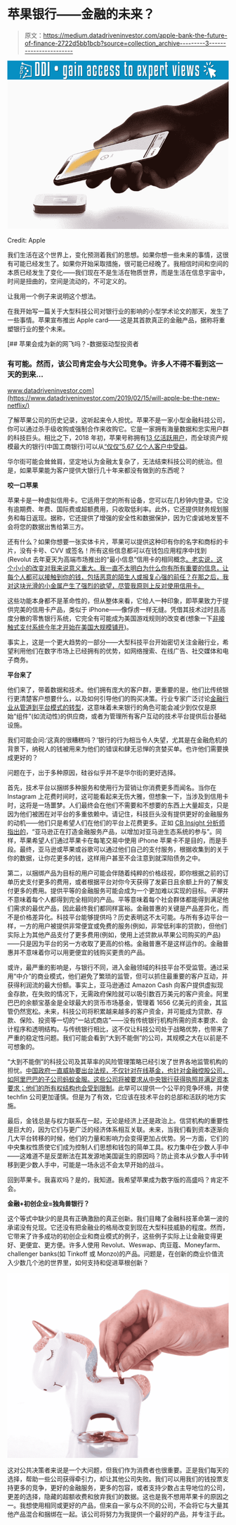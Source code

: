 # 苹果银行——金融的未来？

> 原文：<https://medium.datadriveninvestor.com/apple-bank-the-future-of-finance-2722d5bb1bcb?source=collection_archive---------3----------------------->

[![](img/5e0f2c6db8a615cbcea517d2b13f2805.png)](http://www.track.datadriveninvestor.com/1B9E)![](img/8bf099dd9b65d614092178c253f9d951.png)

Credit: Apple

我们生活在这个世界上，变化预测着我们的思想。如果你想一些未来的事情，这很有可能已经发生了。如果你开始采取措施，很可能已经晚了。我相信时间和空间的本质已经发生了变化——我们现在不是生活在物质世界，而是生活在信息宇宙中，时间是扭曲的，空间是流动的，不可定义的。

让我用一个例子来说明这个想法。

在我开始写一篇关于大型科技公司对银行业的影响的小型学术论文的那天，发生了一些事情。苹果宣布推出 Apple card——这是其首款真正的金融产品，据称将重塑银行业的整个未来。

[](https://www.datadriveninvestor.com/2019/02/15/will-apple-be-the-new-netflix/) [## 苹果会成为新的网飞吗？-数据驱动型投资者

### 有可能。然而，该公司肯定会与大公司竞争。许多人不得不看到这一天的到来…

www.datadriveninvestor.com](https://www.datadriveninvestor.com/2019/02/15/will-apple-be-the-new-netflix/) 

了解苹果公司的历史记录，这听起来令人担忧。苹果不是一家小型金融科技公司，你可以通过杀手级收购或强制合作来收购它。它是一家拥有海量数据和忠实用户群的科技巨头。相比之下，2018 年初，苹果号称拥有[13 亿活跃用户](https://www.macrumors.com/2018/02/01/apple-now-has-1-3-billion-active-devices-worldwide/)，而全球资产规模最大的银行(中国工商银行)可以从[“仅仅”5.67 亿个人客户中受益](http://www.icbc-ltd.com/ICBCLtd/Investor%20Relations/Investment%20Highlights/Our%20Advantages)。

华尔街可能会耸耸肩，坚定地认为金融太复杂了，无法结束科技公司的统治。但是，如果苹果能为客户提供大银行几十年来都没有做到的东西呢？

**咬一口苹果**

苹果卡是一种虚拟信用卡。它适用于您的所有设备，您可以在几秒钟内登录。它没有逾期费、年费、国际费或超额费用，只收取低利率。此外，它还提供财务规划服务和每日返现。据称，它还提供了增强的安全性和数据保护，因为它虔诚地发誓不会将您的数据出售给第三方。

还有什么？如果你想要一张实体卡片，苹果可以提供这种印有你的名字和商标的卡片，没有卡号、CVV 或签名！所有这些信息都可以在钱包应用程序中找到(Revolut 去年夏天为高端市场推出的“最小信息”信用卡的相同概念[。老实说，这个小小的改变对我来说意义重大。我一直不太明白为什么你有所有重要的信息，让每个人都可以接触到你的钱，包括恶意的陌生人或报复心强的前任？在那之后，我对这块光滑的小金属产生了强烈的欲望，尽管我原则上反对使用信用卡。](https://www.telegraph.co.uk/money/consumer-affairs/revolut-launches-premium-metal-card-lure-wealthier-users/)

这些功能本身都不是革命性的，但从整体来看，它给人一种印象，即苹果致力于提供完美的信用卡产品，类似于 iPhone——像俘虏一样无缝。凭借其技术过时且高度分散的零售银行系统，它完全有可能成为美国游戏规则的改变者(想象一下[非接触式支付系统今年才开始在美国大规模铺开](https://www.ft.com/content/445a308c-02f3-11e9-9d01-cd4d49afbbe3))。

事实上，这是一个更大趋势的一部分——大型科技平台开始密切关注金融行业，希望利用他们在数字市场上已经拥有的优势，如网络搜索、在线广告、社交媒体和电子商务。

**平台来了**

他们来了，带着数据和技术。他们拥有庞大的客户群，更重要的是，他们比传统银行更清楚客户想要什么，以及如何引导他们的购买决策。行业专家广泛讨论[金融行业从管道到平台模式的转型](http://www3.weforum.org/docs/Beyond_Fintech_-_A_Pragmatic_Assessment_of_Disruptive_Potential_in_Financial_Services.pdf)，这意味着未来银行的角色可能会减少到仅仅是原始“组件”(如流动性)的供应商，或者为管理所有客户互动的技术平台提供后台基础设施。

我们可能会问:‘这真的很糟糕吗？’银行的行为相当令人失望，尤其是在金融危机的背景下，纳税人的钱被用来为他们的错误和肆无忌惮的贪婪买单。也许他们需要换成更好的？

问题在于，出于多种原因，硅谷似乎并不是华尔街的更好选择。

首先，技术平台以捆绑多种服务和使用行为营销让你消费更多而闻名。当你在 Instagram 上花费时间时，这可能看起来无伤大雅，但想象一下，当涉及到信用卡时，这将是一场噩梦。人们最终会在他们不需要和不想要的东西上大量超支，只是因为他们被困在对平台的多重依赖中。请记住，科技巨头没有提供更好的金融服务的动机——他们只是希望人们在他们的平台上花费更多。正如 [CB Insight 分析师指出的](http://fintechnews.ch/fintech/bank-of-amazon-is-disrupting-the-financial-landscape/21954)，“亚马逊正在打造金融服务产品，以增加对亚马逊生态系统的参与”。同样，苹果希望人们通过苹果卡在每笔交易中使用 iPhone 苹果卡不是目的，而是手段。最终，亚马逊或苹果或谷歌可以通过他们自己的支付服务，根据收集到的关于你的数据，让你花更多的钱，这样用户甚至不会注意到就深陷债务之中。

第二，以捆绑产品为目标的用户可能会伴随着纯粹的价格歧视，即你根据之前的订单历史支付更多的费用，或者根据平台对你今天获得了发薪日且余额上升的了解支付更多的费用。提供平等的金融服务可能会成为一个更加难以实现的目标。*平等*并不意味着每个人都得到完全相同的产品。平等意味着每个社会群体都能得到满足他们需求的最优产品，因此最终我们都同样富裕。金融普惠的关键是产品差异化，而不是价格差异化。科技平台能够提供吗？历史表明这不太可能。与所有多边平台一样，一方的用户被提供非常便宜或免费的服务(例如，非常低利率的贷款)，但他们实际上为其他产品支付了更多费用(例如，使用上述贷款从苹果公司购买的产品)——只是因为平台的另一方收取了更高的价格。金融普惠不是这样运作的。金融普惠并不意味着你可以用更便宜的钱购买更贵的产品。

或许，最严重的影响是，与银行不同，进入金融领域的科技平台不受监管。通过采用“中介”的商业模式，他们避免了繁琐的监管，但可以抓住最重要的客户互动，并获得利润流的最大份额。事实上，亚马逊通过 Amazon Cash 向客户提供虚拟现金存款，在失败的情况下，无需政府保险就可以吸引数百万美元的客户资金。阿里巴巴的余额宝基金是全球最大的货币市场基金，管理着 1656 亿美元的资金，其监管仍然宽松。未来，科技公司将积累越来越多的客户资金，并可能成为贷款、存款、保险、投资等一切的“一站式商店”——没有传统银行机构所需的资本要求、会计程序和透明结构。与传统银行相比，这不仅让科技公司处于战略优势，也带来了严重的稳定性问题。我们可能会看到“大到不能倒”的公司，其规模之大在以前是不可想象的。

“大到不能倒”的科技公司及其草率的风险管理策略已经引发了世界各地监管机构的担忧。[中国政府一直威胁要出台法规，不仅针对在线基金，也针对金融控股公司，如阿里巴巴的子公司蚂蚁金服。这些公司将被要求从](https://www.reuters.com/article/us-china-regulation-conglomerates/china-consults-on-rules-for-financial-holding-companies-sources-idUSKBN1O90VJ)[中央银行获得执照并满足资本要求；他们的所有权结构也会受到限制](https://www.forbes.com/sites/sarahsu/2018/05/30/how-will-ant-financial-chinas-fintech-giant-be-impacted-by-new-regulations/#1c1f95263df4)。此举可以提供一个公平的竞争环境，并使 techfin 公司更加谨慎。但是为了有效，它应该在技术平台的总部和活跃的地方实施。

最后，金钱总是与权力联系在一起，无论是经济上还是政治上。信贷机构的重要性是巨大的，因为它们与更广泛的经济体系相互关联。未来，当我们看到资本逐渐向几大平台转移的时候，他们的力量和影响力会变得更加占优势。另一方面，它们的中央集权性质使它们成为控制人们思想和钱包的简单工具。权力集中在少数人手中——这难道不是反垄断法在其发源地美国诞生的原因吗？防止资本从少数人手中转移到更少数人手中，可能是一场永远不会太早开始的战斗。

回到苹果卡。我喜欢吗？是的，我知道。我希望苹果成为数字版的高盛吗？肯定不会。

**金融+初创企业=独角兽银行？**

这个等式中缺少的是具有正确激励的真正创新。我们目睹了金融科技革命第一波的承诺没有兑现。它还没有把金融业的格局改变到现在大型科技威胁的程度。然而，它带来了许多成功的初创企业和商业模式的例子，这些例子实际上让金融变得更好、更便宜、更方便。许多人使用 Revolut、Weswap、肉豆蔻、Moneyfarm、challenger banks(如 Tinkoff 或 Monzo)的产品。问题是，在创新的商业价值流入少数几个池的世界里，如何支持和促进草根创新？

![](img/60c6cd26d622a5c7a30e2dd2db956441.png)

这对公共决策者来说是一个大问题，但我们作为消费者也很重要。正是我们每天的选择，帮助一些公司获得牵引力，却让其他公司失败。我们可以用我们的钱投票支持更多的竞争，更好的金融服务，更多的包容，或者支持少数占主导地位的公司，更差的选择，隐藏的超额收费和放弃我们的数据。这也是我不想用苹果卡的原因之一。我想使用相同或更好的产品，但来自一家与众不同的公司，不会将它与大量其他产品混合和捆绑在一起。该公司将努力为我提供一个最好的产品，并专注于此。